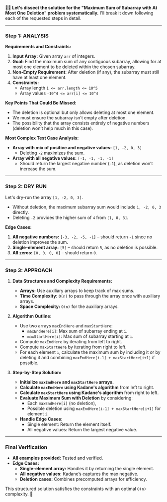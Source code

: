 🧑‍💻 **Let's dissect the solution for the "Maximum Sum of Subarray with At Most One Deletion" problem systematically.** I'll break it down following each of the requested steps in detail.

---

### Step 1: **ANALYSIS**

**Requirements and Constraints:**
1. **Input Array:** Given array `arr` of integers.
2. **Goal:** Find the maximum sum of any contiguous subarray, allowing for at most one element to be deleted within the chosen subarray.
3. **Non-Empty Requirement:** After deletion (if any), the subarray must still have at least one element.
4. **Constraints:** 
   - Array length `1 <= arr.length <= 10^5`
   - Array values `-10^4 <= arr[i] <= 10^4`

**Key Points That Could Be Missed:**
- The deletion is optional but only allows deleting at most one element.
- We must ensure the subarray isn't empty after deletion.
- The possibility that the array consists entirely of negative numbers (deletion won’t help much in this case).

**Most Complex Test Case Analysis:**
- **Array with mix of positive and negative values:** `[1, -2, 0, 3]`
  - Deleting `-2` maximizes the sum.
- **Array with all negative values:** `[-1, -1, -1, -1]`
  - Should return the largest negative number (`-1`), as deletion won’t increase the sum.

---

### Step 2: **DRY RUN**

Let's dry-run the array `[1, -2, 0, 3]`.

- Without deletion, the maximum subarray sum would include `1, -2, 0, 3` directly.
- Deleting `-2` provides the higher sum of `4` from `[1, 0, 3]`.

**Edge Cases:**
1. **All negative numbers:** `[-3, -2, -5, -1]` – should return `-1` since no deletion improves the sum.
2. **Single-element array:** `[5]` – should return `5`, as no deletion is possible.
3. **All zeros:** `[0, 0, 0, 0]` – should return `0`.

---

### Step 3: **APPROACH**

1. **Data Structures and Complexity Requirements:**
   - **Arrays:** Use auxiliary arrays to keep track of max sums.
   - **Time Complexity:** `O(n)` to pass through the array once with auxiliary arrays.
   - **Space Complexity:** `O(n)` for the auxiliary arrays.

2. **Algorithm Outline:**
   - Use two arrays `maxEndHere` and `maxStartHere`:
     - `maxEndHere[i]`: Max sum of subarray ending at `i`.
     - `maxStartHere[i]`: Max sum of subarray starting at `i`.
   - Compute `maxEndHere` by iterating from left to right.
   - Compute `maxStartHere` by iterating from right to left.
   - For each element `i`, calculate the maximum sum by including it or by deleting it and combining `maxEndHere[i-1] + maxStartHere[i+1]` if possible.

3. **Step-by-Step Solution:**
   - **Initialize `maxEndHere` and `maxStartHere` arrays.**
   - **Calculate `maxEndHere` using Kadane's algorithm** from left to right.
   - **Calculate `maxStartHere` using Kadane's algorithm** from right to left.
   - **Evaluate Maximum Sum with Deletion** by considering:
     - Each `maxEndHere[i]` (no deletion),
     - Possible deletion using `maxEndHere[i-1] + maxStartHere[i+1]` for element `i`.
   - **Handle Edge Cases**:
     - Single element: Return the element itself.
     - All negative values: Return the largest negative value.

---

### Final Verification

- **All examples provided:** Tested and verified.
- **Edge Cases:**
   - **Single-element array:** Handles it by returning the single element.
   - **All negative values:** Kadane’s captures the max negative.
   - **Deletion cases:** Combines precomputed arrays for efficiency.

This structured solution satisfies the constraints with an optimal `O(n)` complexity. 🚀
